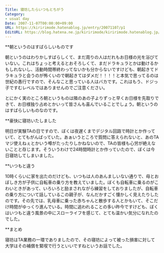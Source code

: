 ```yaml
---
Title: 寝坊したらいつもとちがう
Category:
- usual day
Date: 2007-11-07T00:00:00+09:00
URL: https://kiririmode.hatenablog.jp/entry/20071107/p1
EditURL: https://blog.hatena.ne.jp/kiririmode/kiririmode.hatenablog.jp/atom/entry/8454420450078216318
---
```



**朝というのはすばらしいものです

朝というのはわりかしすばらしくて、まだ周りの人はだれもお日様の光を浴びていない。これはちょっと考えるとおそろしくて、まだドラキュラとかは動けるかもしれないし、活動時間帯終わってないかも分からないですけども、朝起きてドラキュラと会うのが怖くいので朝起きてはダメだ！！！！と本気で思ってるのは世紀の愚行ですので、そんなこと思っている人はバカです。これはもう、ドジっ子ですむレベルではありませんのでご注意ください。


とにかく実のところ朝というものは隣のあの子よりずっと早くお日様を先取りできて、お日様独り占めとかいって皆さんも喜んでいることでしょう。朝というのはすばらしいものなのです。

**豪快に寝坊いたしました

明日が実験TAの日ですので、ぼくは夜遅くまでデジタル回路で時計とか作っていて、とてもがんばっていた。あぁいうところで質問に答えられないと、あのTAマジ使えねぇとかいう噂がたったりしかねないので、TAの皆様も心労が絶えないことと存じます。そういうわけで24時間時計とか作っていたので、ぼくは今日寝坊してしまいました。

**いつもと違う

10時くらいに家を出たのだけども、いつもは人のあんましいない通りで、母とおぼしき方が子供に自転車の乗り方を教えていました。ぼくも自転車に乗るのがこわいときがあって、いろいろと励まされながら練習をしておりましたが、自転車の乗り方について話しているこの親子が、なんだかすごく懐かしく見えたりしたのです。その先では、乳母車に乗った赤ちゃんと散歩する人とかもいて、そこだけ時間がゆっくり進んでいる。時間に追われることの多い昨今ですけども、ぼくはいつもと違う風景の中にスローライフを感じて、とても温かい気分になれたのでした。

**まとめ

寝坊はTA業務の一環でありましたので、その寝坊によって被った損害に対して大学はその補償を緊喫で行うといいですねというお話でした。
